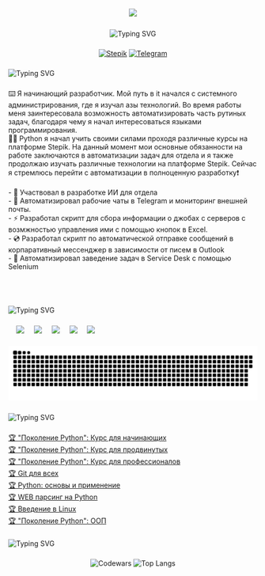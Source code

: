 <br clear="both">

<div align="center">
  <img width="350" src="https://github.com/Anmol-Baranwal/Cool-GIFs-For-GitHub/assets/74038190/3b4607a1-1cc6-41f1-926f-892ae880e7a5"  />
</div>

###
<div align="center">

![Typing SVG](https://readme-typing-svg.herokuapp.com?font=Fira+Code&size=32&duration=3000&pause=3000&color=4324F7&center=true&width=700&height=70&lines=%F0%9F%91%8B+%D0%9F%D1%80%D0%B8%D0%B2%D0%B5%D1%82%2C+%D0%BC%D0%B5%D0%BD%D1%8F+%D0%B7%D0%BE%D0%B2%D1%83%D1%82+%D0%90%D0%BD%D0%B4%D1%80%D0%B5%D0%B9!+%F0%9F%91%8B)

</div>

###
<div align="center">

[![Stepik](https://img.shields.io/badge/-📚🧑‍🎓Stepik-545454?style=for-the-badge&logo=Stepik&logoColor=e32b2b)](https://stepik.org/users/351710451/profile)
[![Telegram](https://img.shields.io/badge/-Telegram-545454?style=for-the-badge&logo=telegram&logoColor=27A0D9)](https://t.me/net_da_net)


</div>


###

![Typing SVG](https://readme-typing-svg.herokuapp.com?font=Fira+Code&size=22&pause=1000&color=07F750&width=435&lines=%F0%9F%91%A9%E2%80%8D%F0%9F%92%BB++%D0%9D%D0%B5%D0%BC%D0%BD%D0%BE%D0%B3%D0%BE+%D0%BF%D1%80%D0%BE+%D0%BC%D0%B5%D0%BD%D1%8F%3A)

###

<p align="left">⌨️ Я начинающий  разработчик. Мой путь в it начался с системного администрирования, где я изучал азы технологий. Во время работы меня заинтересовала возможность автоматизировать часть рутиных задач, благодаря чему я начал интересоваться языками программирования.<br>👨‍🎓 Python я начал учить своими силами проходя различные курсы на платформе Stepik. На данный момент мои основные обязанности на работе заключаются в автоматизации задач для отдела и я также продолжаю изучать различные технологии на платформе Stepik. Сейчас я стремлюсь перейти с автоматизации в полноценную разработку❗️<br><br>- 💾 Участвовал в разработке ИИ для отдела<br>- 📀 Автоматизировал рабочие чаты в Telegram и мониторинг внешней почты.<br>- ⚡ Разработал скрипт для сбора информации о джобах с серверов с возмжностью управления ими с помощью кнопок в Excel.<br>- 💿 Разработал скрипт по автоматической отправке сообщений в корпаративный мессенджер в зависимости от писем в Outlook<br>- 📼 Автоматизировал заведение задач в Service Desk с помощью Selenium</p><br><br>

###

![Typing SVG](https://readme-typing-svg.herokuapp.com?font=Fira+Code&size=22&pause=1000&color=07F750&width=435&lines=%F0%9F%9B%A0+%D0%A2%D0%B5%D1%85%D0%BD%D0%BE%D0%BB%D0%BE%D0%B3%D0%B8%D0%B8%3A)

###

<div align="left">

  <img width="12" />
  <img src="https://raw.githubusercontent.com/marwin1991/profile-technology-icons/refs/heads/main/icons/python.png" height="40" />
  <img width="12" />
  <img src="https://raw.githubusercontent.com/marwin1991/profile-technology-icons/refs/heads/main/icons/mysql.png" height="40" />
  <img width="12" />
  <img src="https://raw.githubusercontent.com/marwin1991/profile-technology-icons/refs/heads/main/icons/git.png" height="40"/>
  <img width="12" />
  <img src="https://raw.githubusercontent.com/marwin1991/profile-technology-icons/refs/heads/main/icons/pycharm.png" height="40"/>
  <img width="12" />
  <img src="https://raw.githubusercontent.com/marwin1991/profile-technology-icons/refs/heads/main/icons/visual_studio_code.png" height="40"/>

</div>

###

<p align="center">
 <img width="600" src="assets/github-snake.svg" alt="snake"/>
</p>

###

![Typing SVG](https://readme-typing-svg.herokuapp.com?font=Fira+Code&size=22&pause=1000&color=07F750&width=435&lines=%F0%9F%93%9C+%D0%9C%D0%BE%D0%B8+%D1%81%D0%B5%D1%80%D1%82%D0%B8%D1%84%D0%B8%D0%BA%D0%B0%D1%82%D1%8B%3A)

###

<div align="left">

  [🏆 "Поколение Python": Курс для начинающих](https://stepik.org/cert/1574911)<br>
  [🏆 "Поколение Python": Курс для продвинутых](https://stepik.org/cert/1980018)<br>
  [🏆 "Поколение Python": Курс для профессионалов](https://stepik.org/cert/2155863)<br>
  [🏆 Git для всех](https://stepik.org/cert/2110509)<br>
  [🏆 Python: основы и применение](https://stepik.org/cert/2165890)<br>
  [🏆 WEB парсинг на Python](https://stepik.org/cert/2190561)<br>
  [🏆 Введение в Linux](https://stepik.org/cert/2482597)<br>
  [🏆 "Поколение Python": ООП](https://stepik.org/cert/2667516)<br>


</div>

###

![Typing SVG](https://readme-typing-svg.herokuapp.com?font=Fira+Code&size=22&pause=1000&color=07F750&width=435&lines=%F0%9F%94%A5+%D0%9C%D0%BE%D1%8F+%D1%81%D1%82%D0%B0%D1%82%D0%B8%D1%81%D1%82%D0%B8%D0%BA%D0%B0%3A)

###

<div align="center">

![Codewars](https://github.r2v.ch/codewars?user=astorr4&stroke=%23BB432C)
![Top Langs](https://github-readme-stats.vercel.app/api/top-langs/?username=astorr4&layout=compact&theme=dark)
</div>

###
